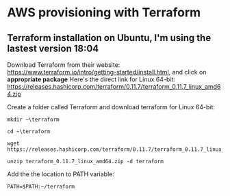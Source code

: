 # AWS provisioning with Terraform
## Terraform installation on Ubuntu, I'm using the lastest version 18:04


Download Terraform from their website: https://www.terraform.io/intro/getting-started/install.html, and click on **appropriate package**
Here's the direct link for Linux 64-bit: https://releases.hashicorp.com/terraform/0.11.7/terraform_0.11.7_linux_amd64.zip

Create a folder called Terraform and download terraform  for Linux 64-bit:
```
mkdir ~\terraform

cd ~\terraform
```
```
wget https://releases.hashicorp.com/terraform/0.11.7/terraform_0.11.7_linux_amd64.zip

unzip terraform_0.11.7_linux_amd64.zip -d terraform
```

Add the the location to PATH variable:
```
PATH=$PATH:~/terraform
```

